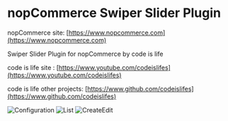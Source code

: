﻿nopCommerce Swiper Slider Plugin
===========

nopCommerce site: [https://www.nopcommerce.com](https://www.nopcommerce.com)

Swiper Slider Plugin for nopCommerce by code is life

code is life site : [https://www.youtube.com/codeislifes](https://www.youtube.com/codeislifes)

code is life other projects: [https://www.github.com/codeislifes](https://www.github.com/codeislifes)

![Configuration](https://user-images.githubusercontent.com/9388243/159600560-fdfe74f8-c8aa-485b-8417-f3e3ec99ebed.jpg)
![List](https://user-images.githubusercontent.com/9388243/159600633-1f2f1080-e78c-48a4-8310-4af4af7f2144.jpg)
![CreateEdit](https://user-images.githubusercontent.com/9388243/159765553-285e8a3d-df68-464f-9131-edf81d7fed2c.png)

